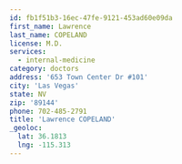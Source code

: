 ```yaml
---
id: fb1f51b3-16ec-47fe-9121-453ad60e09da
first_name: Lawrence
last_name: COPELAND
license: M.D.
services:
  - internal-medicine
category: doctors
address: '653 Town Center Dr #101'
city: 'Las Vegas'
state: NV
zip: '89144'
phone: 702-485-2791
title: 'Lawrence COPELAND'
_geoloc:
  lat: 36.1813
  lng: -115.313
---
```

